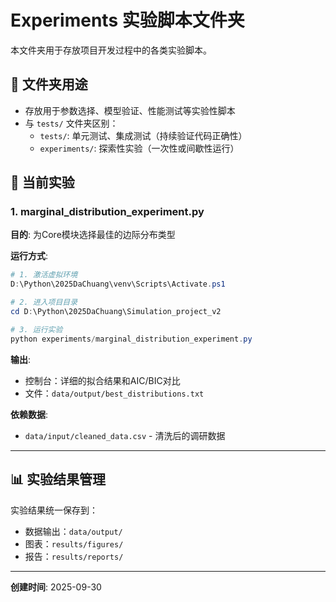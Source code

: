 # Experiments 实验脚本文件夹

本文件夹用于存放项目开发过程中的各类实验脚本。

## 📁 文件夹用途

- 存放用于参数选择、模型验证、性能测试等实验性脚本
- 与 `tests/` 文件夹区别：
  - `tests/`: 单元测试、集成测试（持续验证代码正确性）
  - `experiments/`: 探索性实验（一次性或间歇性运行）

## 📝 当前实验

### 1. marginal_distribution_experiment.py
**目的**: 为Core模块选择最佳的边际分布类型

**运行方式**:
```powershell
# 1. 激活虚拟环境
D:\Python\2025DaChuang\venv\Scripts\Activate.ps1

# 2. 进入项目目录
cd D:\Python\2025DaChuang\Simulation_project_v2

# 3. 运行实验
python experiments/marginal_distribution_experiment.py
```

**输出**:
- 控制台：详细的拟合结果和AIC/BIC对比
- 文件：`data/output/best_distributions.txt`

**依赖数据**:
- `data/input/cleaned_data.csv` - 清洗后的调研数据

---

## 📊 实验结果管理

实验结果统一保存到：
- 数据输出：`data/output/`
- 图表：`results/figures/`
- 报告：`results/reports/`

---

**创建时间**: 2025-09-30

